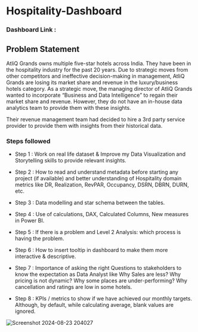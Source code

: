 
# Hospitality-Dashboard

### Dashboard Link :
## Problem Statement

AtliQ Grands owns multiple five-star hotels across India. They have been in the hospitality industry for the past 20 years. Due to strategic moves from other competitors and ineffective decision-making in management, AtliQ Grands are losing its market share and revenue in the luxury/business hotels category. As a strategic move, the managing director of AtliQ Grands wanted to incorporate “Business and Data Intelligence” to regain their market share and revenue. However, they do not have an in-house data analytics team to provide them with these insights.


Their revenue management team had decided to hire a 3rd party service provider to provide them with insights from their historical data.


### Steps followed 

- Step 1 : Work on real life dataset & Improve my Data Visualization and Storytelling skills to provide relevant insights.
- Step 2 : How to read and understand metadata before starting any project (if available) and better understanding of Hospitality domain metrics like DR, Realization, RevPAR, Occupancy, DSRN, DBRN, DURN, etc.
- Step 3 : Data modelling and star schema between the tables.
- Step 4 : Use of calculations, DAX, Calculated Columns, New measures in Power BI.
- Step 5 : If there is a problem and Level 2 Analysis: which process is having the problem.
- Step 6 : How to insert tooltip in dashboard to make them more interactive & descriptive.
- Step 7 : Importance of asking the right Questions to stakeholders to know the expectation as Data Analyst like Why Sales are less? Why pricing is not dynamic? Why some places are under-performing? Why cancellation and ratings are low in some hotels. 

- Step 8 : KPIs / metrics to show if we have achieved our monthly targets.          
           Although, by default, while calculating average, blank values are ignored.


![Screenshot 2024-08-23 204027](https://github.com/user-attachments/assets/69dc2b41-0985-4798-9c92-ea53df7308fa)
